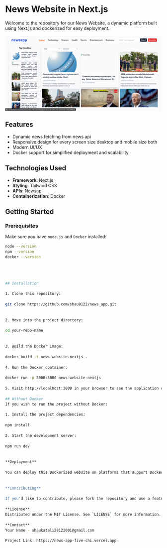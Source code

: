 # News Website in Next.js

Welcome to the repository for our News Website, a dynamic platform built using Next.js and dockerized for easy deployment.

![screenshot of the website](./sc.png)

## Features

- Dynamic news fetching from news api
- Responsive design for every screen size desktop and mobile size both
- Modern UI/UX
- Docker support for simplified deployment and scalability

## Technologies Used

- **Framework**: Next.js
- **Styling**: Tailwind CSS 
- **APIs**: Newsapi
- **Containerization**: Docker

## Getting Started

### Prerequisites

Make sure you have `node.js` and `Docker` installed:

```bash
node --version
npm --version
docker --version




## Installation

1. Clone this repository:

git clone https://github.com/shau8122/news_app.git


2. Move into the project directory:

cd your-repo-name


3. Build the Docker image:

docker build -t news-website-nextjs .

4. Run the Docker container:

docker run -p 3000:3000 news-website-nextjs

5. Visit http://localhost:3000 in your browser to see the application running.

## Without Docker
If you wish to run the project without Docker:

1. Install the project dependencies:

npm install

2. Start the development server:

npm run dev


**Deployment**

You can deploy this Dockerized website on platforms that support Docker containers, or use it in combination with orchestration tools like Kubernetes. If you're deploying the non-Dockerized version, platforms like Vercel or Netlify are recommended. [Read the Next.js documentation on deployment](https://nextjs.org/docs/deployment) for more details.


**Contributing**

If you'd like to contribute, please fork the repository and use a feature branch. Pull requests are warmly welcome.

**License**
Distributed under the MIT License. See `LICENSE` for more information.

**Contact**
Your Name - shaukatali28122001@gmail.com

Project Link: https://news-app-five-chi.vercel.app
